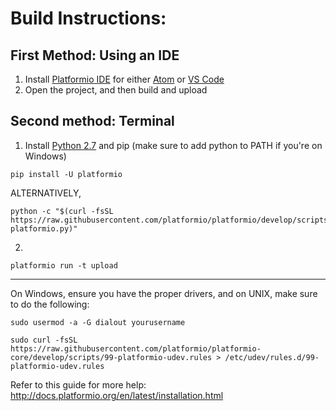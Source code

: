 # Build Instructions:


## First Method: Using an IDE
1. Install [Platformio IDE](https://platformio.org/platformio-ide) for either [Atom](https://atom.io/) or [VS Code](https://code.visualstudio.com/)
2. Open the project, and then build and upload

## Second method: Terminal
1. Install [Python 2.7](https://www.python.org/downloads/) and pip (make sure to add python to PATH if you're on Windows)
```
pip install -U platformio
```

ALTERNATIVELY, 
```
python -c "$(curl -fsSL https://raw.githubusercontent.com/platformio/platformio/develop/scripts/get-platformio.py)"
```

2. 
```
platformio run -t upload
```

----

On Windows, ensure you have the proper drivers, and on UNIX, make sure to do the following:
```
sudo usermod -a -G dialout yourusername
```
```
sudo curl -fsSL https://raw.githubusercontent.com/platformio/platformio-core/develop/scripts/99-platformio-udev.rules > /etc/udev/rules.d/99-platformio-udev.rules
```
Refer to this guide for more help: http://docs.platformio.org/en/latest/installation.html
